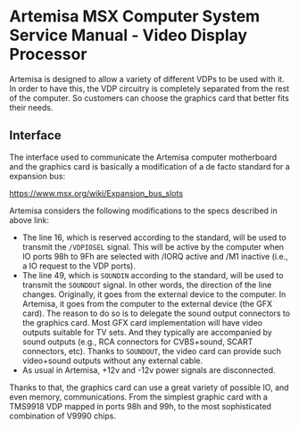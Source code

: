 # Artemisa MSX Computer System Service Manual - Video Display Processor

Artemisa is designed to allow a variety of different VDPs to be used with it. In order to have this, the VDP circuitry is completely separated from the rest of the computer. So customers can choose the graphics card that better fits their needs.

## Interface

The interface used to communicate the Artemisa computer motherboard and the graphics card is basically a modification of a de facto standard for a expansion bus:

  https://www.msx.org/wiki/Expansion_bus_slots

Artemisa considers the following modifications to the specs described in above link:

* The line 16, which is reserved according to the standard, will be used to transmit the `/VDPIOSEL` signal. This will be active by the computer when IO ports 98h to 9Fh are selected with /IORQ active and /M1 inactive (i.e., a IO request to the VDP ports).
* The line 49, which is `SOUNDIN` according to the standard, will be used to transmit the `SOUNDOUT` signal. In other words, the direction of the line changes. Originally, it goes from the external device to the computer. In Artemisa, it goes from the computer to the external device (the GFX card). The reason to do so is to delegate the sound output connectors to the graphics card. Most GFX card implementation will have video outputs suitable for TV sets. And they typically are accompanied by sound outputs (e.g., RCA connectors for CVBS+sound, SCART connectors, etc). Thanks to `SOUNDOUT`, the video card can provide such video+sound outputs without any external cable.
* As usual in Artemisa, +12v and -12v power signals are disconnected.

Thanks to that, the graphics card can use a great variety of possible IO, and even memory, communications. From the simplest graphic card with a TMS9918 VDP mapped in ports 98h and 99h, to the most sophisticated combination of V9990 chips.

